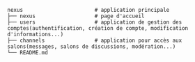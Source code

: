     nexus                       # application principale
    ├── nexus                   # page d'accueil
    ├── users                   # application de gestion des comptes(authentification, création de compte, modification d'informations...)
    ├── channels                # application pour accès aux salons(messages, salons de discussions, modération...)
    └── README.md
